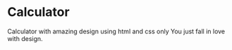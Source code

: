 # Calculator
Calculator with amazing design using html and css only You just fall in love with design.
